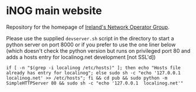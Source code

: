 # iNOG main website

Repository for the homepage of [Ireland's Network Operator Group](https://inog.net).

Please use the supplied `devserver.sh` script in the directory to start a python
server on port 8000 or if you prefer to use the one liner below (which doesn't
check the python version but runs on privileged port 80 and adds a hosts entry
for localinog.net development [not SSL'd])

`if [ -n "$(grep -i localinog /etc/hosts)" ]; then echo "Hosts file already has entry for localinog"; else sudo sh -c "echo '127.0.0.1  localinog.net' >> /etc/hosts"; fi && cd pub && sudo python -m SimpleHTTPServer 80 && sudo sh -c "echo '127.0.0.1  localinog.net'"`
